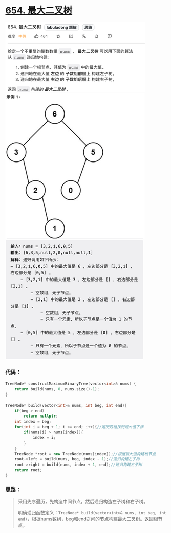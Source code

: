 # [654. 最大二叉树](https://leetcode.cn/problems/maximum-binary-tree/)

<img src="https://raw.githubusercontent.com/damenshi/myImage/main/img/image-20220725160036060.png" alt="image-20220725160036060" style="zoom:50%;" />

<img src="https://raw.githubusercontent.com/damenshi/myImage/main/img/image-20220725160111234.png" alt="image-20220725160111234" style="zoom:50%;" />

<img src="https://raw.githubusercontent.com/damenshi/myImage/main/img/image-20220725160132952.png" alt="image-20220725160132952" style="zoom:50%;" />

### 代码：
```c++
TreeNode* constructMaximumBinaryTree(vector<int>& nums) {
    return build(nums, 0, nums.size()-1);
}

TreeNode* build(vector<int>& nums, int beg, int end){
    if(beg > end)
        return nullptr;
    int index = beg;    
    for(int i = beg + 1; i <= end; i++){//遍历数组找到最大值下标
        if(nums[i] > nums[index]){
            index = i;
        }
    }
    TreeNode *root = new TreeNode(nums[index]);//根据最大值构建根节点
    root->left = build(nums, beg, index - 1);//递归构建左子树
    root->right = build(nums, index + 1, end);//递归构建右子树
    return root;
}
```

### 思路：
> 采用先序遍历，先构造中间节点，然后递归构造左子树和右子树。
>
> 明确递归函数定义：`TreeNode* build(vector<int>& nums, int beg, int end)`，根据nums数组，beg和end之间的节点构建最大二叉树。返回根节点。